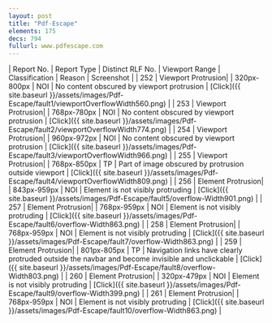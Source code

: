 ```yaml
---
layout: post
title: "Pdf-Escape"
elements: 175
decs: 794
fullurl: www.pdfescape.com
---
```

| Report No. | Report Type | Distinct RLF No. | Viewport Range | Classification | Reason | Screenshot |
| 252 | Viewport Protrusion| | 320px-800px | NOI | No content obscured by viewport protrusion | [Click]({{ site.baseurl }}/assets/images/Pdf-Escape/fault1/viewportOverflowWidth560.png) |
| 253 | Viewport Protrusion| | 768px-780px | NOI | No content obscured by viewport protrusion | [Click]({{ site.baseurl }}/assets/images/Pdf-Escape/fault2/viewportOverflowWidth774.png) |
| 254 | Viewport Protrusion| | 960px-972px | NOI | No content obscured by viewport protrusion | [Click]({{ site.baseurl }}/assets/images/Pdf-Escape/fault3/viewportOverflowWidth966.png) |
| 255 | Viewport Protrusion| | 768px-850px | TP | Part of image obscured by protrusion outside viewport | [Click]({{ site.baseurl }}/assets/images/Pdf-Escape/fault4/viewportOverflowWidth809.png) |
| 256 | Element Protrusion| | 843px-959px | NOI | Element is not visibly protruding | [Click]({{ site.baseurl }}/assets/images/Pdf-Escape/fault5/overflow-Width901.png) |
| 257 | Element Protrusion| | 768px-959px | NOI | Element is not visibly protruding | [Click]({{ site.baseurl }}/assets/images/Pdf-Escape/fault6/overflow-Width863.png) |
| 258 | Element Protrusion| | 768px-959px | NOI | Element is not visibly protruding | [Click]({{ site.baseurl }}/assets/images/Pdf-Escape/fault7/overflow-Width863.png) |
| 259 | Element Protrusion| | 801px-805px | TP | Navigation links have clearly protruded outside the navbar and become invisible and unclickable | [Click]({{ site.baseurl }}/assets/images/Pdf-Escape/fault8/overflow-Width803.png) |
| 260 | Element Protrusion| | 320px-479px | NOI | Element is not visibly protruding | [Click]({{ site.baseurl }}/assets/images/Pdf-Escape/fault9/overflow-Width399.png) |
| 261 | Element Protrusion| | 768px-959px | NOI | Element is not visibly protruding | [Click]({{ site.baseurl }}/assets/images/Pdf-Escape/fault10/overflow-Width863.png) |
